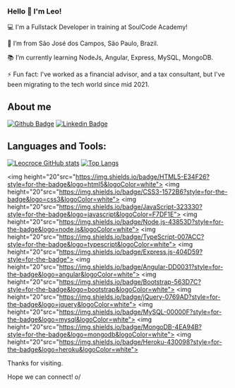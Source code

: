 ### Hello 👋 I'm Leo!

:computer: I'm a Fullstack Developer in training at SoulCode Academy!

:house_with_garden: I’m from São José dos Campos, São Paulo, Brazil.

:books: I’m currently learning NodeJs, Angular, Express, MySQL, MongoDB.

⚡ Fun fact: I've worked as a financial advisor, and a tax consultant, but I've been migrating to the tech world since mid 2021.

## About me

[![Github Badge](https://img.shields.io/badge/-Github-000?style=flat-square&logo=Github&logoColor=white&link=https://github.com/Leocroce)](https://github.com/Leocroce)
[![Linkedin Badge](https://img.shields.io/badge/-LinkedIn-blue?style=flat-square&logo=Linkedin&logoColor=white&link=https://www.linkedin.com/in/leonardo-croce/)](https://www.linkedin.com/in/leonardo-croce/)


## Languages and Tools:

[![Leocroce GitHub stats](https://github-readme-stats.vercel.app/api?username=Leocroce)](https://github.com/Leocroce/github-readme-stats)
[![Top Langs](https://github-readme-stats.vercel.app/api/top-langs/?username=Leocroce&layout=compact)](https://github.com/Leocroce/github-readme-stats)

<img height="20"src="https://img.shields.io/badge/HTML5-E34F26?style=for-the-badge&logo=html5&logoColor=white">
<img height="20"src="https://img.shields.io/badge/CSS3-1572B6?style=for-the-badge&logo=css3&logoColor=white">
<img height="20"src="https://img.shields.io/badge/JavaScript-323330?style=for-the-badge&logo=javascript&logoColor=F7DF1E">
<img height="20"src="https://img.shields.io/badge/Node.js-43853D?style=for-the-badge&logo=node.js&logoColor=white">
<img height="20"src="https://img.shields.io/badge/TypeScript-007ACC?style=for-the-badge&logo=typescript&logoColor=white">
<img height="20"src="https://img.shields.io/badge/Express.js-404D59?style=for-the-badge">
<img height="20"src="https://img.shields.io/badge/Angular-DD0031?style=for-the-badge&logo=angular&logoColor=white">
<img height="20"src="https://img.shields.io/badge/Bootstrap-563D7C?style=for-the-badge&logo=bootstrap&logoColor=white">
<img height="20"src="https://img.shields.io/badge/jQuery-0769AD?style=for-the-badge&logo=jquery&logoColor=white">
<img height="20"src="https://img.shields.io/badge/MySQL-00000F?style=for-the-badge&logo=mysql&logoColor=white">
<img height="20"src="https://img.shields.io/badge/MongoDB-4EA94B?style=for-the-badge&logo=mongodb&logoColor=white">
<img height="20"src="https://img.shields.io/badge/Heroku-430098?style=for-the-badge&logo=heroku&logoColor=white">






Thanks for visiting.

Hope we can connect! o/
<!--
**Leocroce/Leocroce** is a ✨ _special_ ✨ repository because its `README.md` (this file) appears on your GitHub profile.

Here are some ideas to get you started:

- 🔭 I’m currently working on ...
- 🌱 I’m currently learning ...
- 👯 I’m looking to collaborate on ...
- 🤔 I’m looking for help with ...
- 💬 Ask me about ...
- 📫 How to reach me: ...
- 😄 Pronouns: ...
- ⚡ Fun fact: ...
-->
